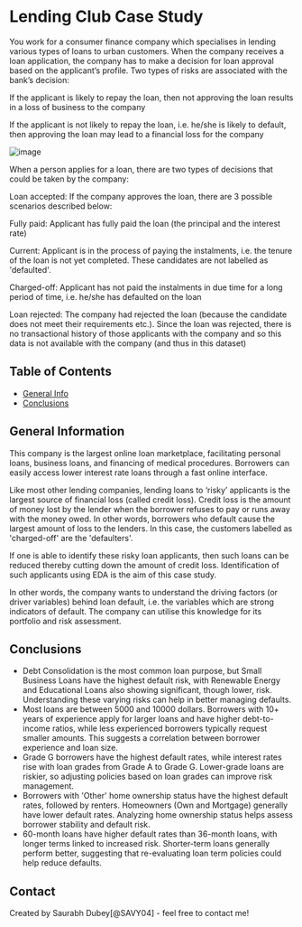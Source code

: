 # Lending Club Case Study
You work for a consumer finance company which specialises in lending various types of loans to urban customers. When the company receives a loan application, the company has to make a decision for loan approval based on the applicant’s profile. Two types of risks are associated with the bank’s decision:

If the applicant is likely to repay the loan, then not approving the loan results in a loss of business to the company

If the applicant is not likely to repay the loan, i.e. he/she is likely to default, then approving the loan may lead to a financial loss for the company

![image](https://github.com/user-attachments/assets/2bbe8c5b-0d6f-437e-bc92-a922ee8e8332)

When a person applies for a loan, there are two types of decisions that could be taken by the company:

Loan accepted: If the company approves the loan, there are 3 possible scenarios described below:

Fully paid: Applicant has fully paid the loan (the principal and the interest rate)

Current: Applicant is in the process of paying the instalments, i.e. the tenure of the loan is not yet completed. These candidates are not labelled as 'defaulted'.

Charged-off: Applicant has not paid the instalments in due time for a long period of time, i.e. he/she has defaulted on the loan 

Loan rejected: The company had rejected the loan (because the candidate does not meet their requirements etc.). Since the loan was rejected, there is no transactional history of those applicants with the company and so this data is not available with the company (and thus in this dataset)


## Table of Contents
* [General Info](#general-information)
* [Conclusions](#conclusions)

<!-- You can include any other section that is pertinent to your problem -->

## General Information
This company is the largest online loan marketplace, facilitating personal loans, business loans, and financing of medical procedures. Borrowers can easily access lower interest rate loans through a fast online interface. 

 

Like most other lending companies, lending loans to ‘risky’ applicants is the largest source of financial loss (called credit loss). Credit loss is the amount of money lost by the lender when the borrower refuses to pay or runs away with the money owed. In other words, borrowers who default cause the largest amount of loss to the lenders. In this case, the customers labelled as 'charged-off' are the 'defaulters'. 

 

If one is able to identify these risky loan applicants, then such loans can be reduced thereby cutting down the amount of credit loss. Identification of such applicants using EDA is the aim of this case study.

 

In other words, the company wants to understand the driving factors (or driver variables) behind loan default, i.e. the variables which are strong indicators of default.  The company can utilise this knowledge for its portfolio and risk assessment. 

<!-- You don't have to answer all the questions - just the ones relevant to your project. -->

## Conclusions
- Debt Consolidation is the most common loan purpose, but Small Business Loans have the highest default risk, with Renewable Energy and Educational Loans also showing significant, though lower, risk. Understanding these varying risks can help in better managing defaults.
- Most loans are between 5000 and 10000 dollars. Borrowers with 10+ years of experience apply for larger loans and have higher debt-to-income ratios, while less experienced borrowers typically request smaller amounts. This suggests a correlation between borrower experience and loan size.
- Grade G borrowers have the highest default rates, while interest rates rise with loan grades from Grade A to Grade G. Lower-grade loans are riskier, so adjusting policies based on loan grades can improve risk management.
- Borrowers with 'Other' home ownership status have the highest default rates, followed by renters. Homeowners (Own and Mortgage) generally have lower default rates. Analyzing home ownership status helps assess borrower stability and default risk.
- 60-month loans have higher default rates than 36-month loans, with longer terms linked to increased risk. Shorter-term loans generally perform better, suggesting that re-evaluating loan term policies could help reduce defaults.

<!-- You don't have to answer all the questions - just the ones relevant to your project. -->


## Contact
Created by Saurabh Dubey[@SAVY04] - feel free to contact me!


<!-- Optional -->
<!-- ## License -->
<!-- This project is open source and available under the [... License](). -->

<!-- You don't have to include all sections - just the one's relevant to your project -->
